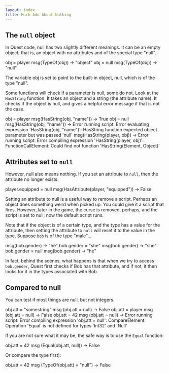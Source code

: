 ```yaml
---
layout: index
title: Much Ado About Nothing
---
```




The `null` object
-----------------

In Quest code, null has two slightly different meanings. It can be an empty object; that is, an object with no attributes and of the special type "null".

obj = player
msg(TypeOf(obj))
-> "object"
obj = null
msg(TypeOf(obj))
-> "null"

The variable obj is set to point to the built-in object, null, which is of the type "null".

Some functions will check if a parameter is null, some do not. Look at the `HasString` function. It takes an object and a string (the attribute name). It checks if the object is null, and gives a helpful error message if that is not the case.

obj = player
msg(HasString(obj, "name"))
-> True
obj = null
msg(HasString(obj, "name"))
-> Error running script: Error evaluating expression 'HasString(obj, "name")': HasString function expected object parameter but was passed 'null'
msg(HasString(player, obj))
-> Error running script: Error compiling expression 'HasString(player, obj)': FunctionCallElement: Could find not function 'HasString(Element, Object)'


Attributes set to `null`
------------------------

However, null also means nothing. If you set an attribute to `null`, then the attribute no longer exists.

player.equipped = null
msg(HasAttribute(player, "equipped"))
-> False

Setting an attribute to null is a useful way to remove a script. Perhaps an object does something weird when picked up. You could give it a script that fires. However, later in the game, the curse is removed, perhaps, and the script is set to null; now the default script runs.

Note that if the object is of a certain type, and the type has a value for the attribute, then setting the attribute to `null` will reset it to the value in the type. Suppose `bob` is of the type "male"...

msg(bob.gender)
-> "he"
bob.gender = "she"
msg(bob.gender)
-> "she"
bob.gender = null
msg(bob.gender)
-> "he"

In fact, behind the scenes, what happens is that when we try to access `bob.gender`, Quest first checks if Bob has that attribute, and if not, it then looks for it in the types associated with Bob.


Compared to null
----------------

You can test if most things are null, but not integers.

obj.att = "somestring"
msg (obj.att = null)
-> False
obj.att = player
msg (obj.att = null)
-> False
obj.att = 42
msg (obj.att = null)
-> Error running script: Error compiling expression 'obj.att = null': CompareElement: Operation 'Equal' is not defined for types 'Int32' and 'Null'

If you are not sure what it may be, the safe way is to use the `Equal` function:

obj.att = 42
msg (Equal(obj.att, null))
-> False

Or compare the type first):

obj.att = 42
msg (TypeOf(obj.att) = "null")
-> False
